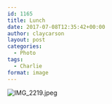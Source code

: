 ```yaml
---
id: 1165
title: Lunch
date: 2017-07-08T12:35:42+00:00
author: claycarson
layout: post
categories: 
  - Photo
tags:
  - Charlie
format: image
---
```

![IMG_2219.jpeg](https://claycarson.net/wp-content/uploads/2017/07/IMG_2219.jpeg)